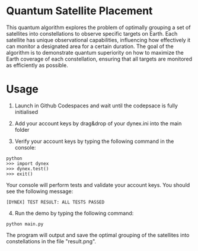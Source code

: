 # Quantum Satellite Placement
This quantum algorithm explores the problem of optimally grouping a set of satellites into constellations to observe specific targets on Earth. Each satellite has unique observational capabilities, influencing how effectively it can monitor a designated area for a certain duration. The goal of the algorithm is to demonstrate quantum superiority on how to maximize the Earth coverage of each constellation, ensuring that all targets are monitored as efficiently as possible.

# Usage

1. Launch in Github Codespaces and wait until the codepsace is fully initialised

2. Add your account keys by drag&drop of your dynex.ini into the main folder

3. Verify your account keys by typing the following command in the console:

```
python
>>> import dynex
>>> dynex.test()
>>> exit()
```

Your console will perform tests and validate your account keys. You should see the following message:

```
[DYNEX] TEST RESULT: ALL TESTS PASSED
```

4. Run the demo by typing the following command:

```
python main.py
```

The program will output and save the optimal grouping of the satellites into constellations in the file "result.png".


